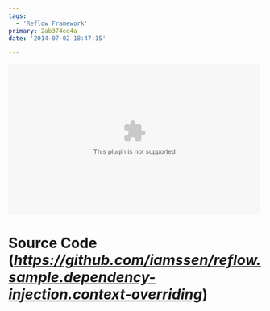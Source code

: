 ```yaml
---
tags:
  - 'Reflow Framework'
primary: 2ab374ed4a
date: '2014-07-02 18:47:15'

---
```


<embed src="/files/showcase/reflow.sample.dependency-injection.context-overriding/index.swf" width="500" height="300" class="center border"/>

Source Code (_<https://github.com/iamssen/reflow.sample.dependency-injection.context-overriding>_)
======================================================